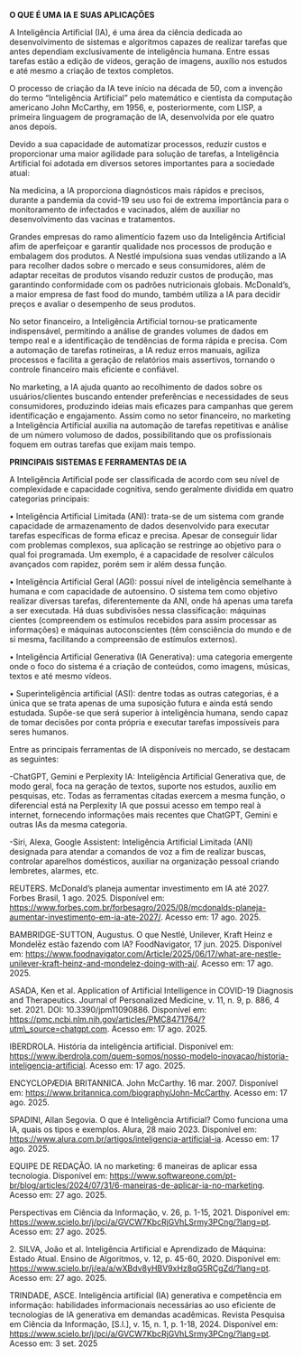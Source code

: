 **O QUE É UMA IA E SUAS APLICAÇÕES**

A Inteligência Artificial (IA), é uma área da ciência dedicada ao desenvolvimento de sistemas e algoritmos capazes de realizar tarefas que antes dependiam exclusivamente de inteligência humana. Entre essas tarefas estão a edição de vídeos, geração de imagens, auxílio nos estudos e até mesmo a criação de textos completos.

O processo de criação da IA teve início na década de 50, com a invenção do termo “Inteligência Artificial” pelo matemático e cientista da computação americano John McCarthy, em 1956, e, posteriormente, com LISP, a primeira linguagem de programação de IA, desenvolvida por ele quatro anos depois.

Devido a sua capacidade de automatizar processos, reduzir custos e proporcionar uma maior agilidade para solução de tarefas, a Inteligência Artificial foi adotada em diversos setores importantes para a sociedade atual:

Na medicina, a IA proporciona diagnósticos mais rápidos e precisos, durante a pandemia da covid-19 seu uso foi de extrema importância para o monitoramento de infectados e vacinados, além de auxiliar no desenvolvimento das vacinas e tratamentos.

Grandes empresas do ramo alimentício fazem uso da Inteligência Artificial afim de aperfeiçoar e garantir qualidade nos processos de produção e embalagem dos produtos. A Nestlé impulsiona suas vendas utilizando a IA para recolher dados sobre o mercado e seus consumidores, além de adaptar receitas de produtos visando reduzir custos de produção, mas garantindo conformidade com os padrões nutricionais globais. McDonald’s, a maior empresa de fast food do mundo, também utiliza a IA para decidir preços e avaliar o desempenho de seus produtos.

No setor financeiro, a Inteligência Artificial tornou-se praticamente indispensável, permitindo a análise de grandes volumes de dados em tempo real e a identificação de tendências de forma rápida e precisa. Com a automação de tarefas rotineiras, a IA reduz erros manuais, agiliza processos e facilita a geração de relatórios mais assertivos, tornando o controle financeiro mais eficiente e confiável.

No marketing, a IA ajuda quanto ao recolhimento de dados sobre os usuários/clientes buscando entender preferências e necessidades de seus consumidores, produzindo ideias mais eficazes para campanhas que gerem identificação e engajamento. Assim como no setor financeiro, no marketing a Inteligência Artificial auxilia na automação de tarefas repetitivas e análise de um número volumoso de dados, possibilitando que os profissionais foquem em outras tarefas que exijam mais tempo.









**PRINCIPAIS SISTEMAS E FERRAMENTAS DE IA**

A Inteligência Artificial pode ser classificada de acordo com seu nível de complexidade e capacidade cognitiva, sendo geralmente dividida em quatro categorias principais:

•	Inteligência Artificial Limitada (ANI): trata-se de um sistema com grande capacidade de armazenamento de dados desenvolvido para executar tarefas específicas de forma eficaz e precisa. Apesar de conseguir lidar com problemas complexos, sua aplicação se restringe ao objetivo para o qual foi programada. Um exemplo, é a capacidade de resolver cálculos avançados com rapidez, porém sem ir além dessa função. 

•	Inteligência Artificial Geral (AGI): possui nível de inteligência semelhante à humana e com capacidade de autoensino. O sistema tem como objetivo realizar diversas tarefas, diferentemente da ANI, onde há apenas uma tarefa a ser executada. Há duas subdivisões nessa classificação: máquinas cientes (compreendem os estímulos recebidos para assim processar as informações) e máquinas autoconscientes (têm consciência do mundo e de si mesma, facilitando a compreensão de estímulos externos). 

•	Inteligência Artificial Generativa (IA Generativa): uma categoria emergente onde o foco do sistema é a criação de conteúdos, como imagens, músicas, textos e até mesmo vídeos.

•	Superinteligência artificial (ASI): dentre todas as outras categorias, é a única que se trata apenas de uma suposição futura e ainda está sendo estudada. Supõe-se que será superior à inteligência humana, sendo capaz de tomar decisões por conta própria e executar tarefas impossíveis para seres humanos.



Entre as principais ferramentas de IA disponíveis no mercado, se destacam as seguintes:



-ChatGPT, Gemini e Perplexity IA: Inteligência Artificial Generativa que, de modo geral, foca na geração de textos, suporte nos estudos, auxílio em pesquisas, etc. Todas as ferramentas citadas exercem a mesma função, o diferencial está na Perplexity IA que possui acesso em tempo real à internet, fornecendo informações mais recentes que ChatGPT, Gemini e outras IAs da mesma categoria.



-Siri, Alexa, Google Assistent: Inteligência Artificial Limitada (ANI) designada para atendar a comandos de voz a fim de realizar buscas, controlar aparelhos domésticos, auxiliar na organização pessoal criando lembretes, alarmes, etc.





































REUTERS. McDonald’s planeja aumentar investimento em IA até 2027. Forbes Brasil, 1 ago. 2025. Disponível em: https://www.forbes.com.br/forbesagro/2025/08/mcdonalds-planeja-aumentar-investimento-em-ia-ate-2027/. Acesso em: 17 ago. 2025.

BAMBRIDGE-SUTTON, Augustus. O que Nestlé, Unilever, Kraft Heinz e Mondelēz estão fazendo com IA? FoodNavigator, 17 jun. 2025. Disponível em: https://www.foodnavigator.com/Article/2025/06/17/what-are-nestle-unilever-kraft-heinz-and-mondelez-doing-with-ai/. Acesso em: 17 ago. 2025.

ASADA, Ken et al. Application of Artificial Intelligence in COVID-19 Diagnosis and Therapeutics. Journal of Personalized Medicine, v. 11, n. 9, p. 886, 4 set. 2021. DOI: 10.3390/jpm11090886. Disponível em: https://pmc.ncbi.nlm.nih.gov/articles/PMC8471764/?utm\_source=chatgpt.com. Acesso em: 17 ago. 2025.

IBERDROLA. História da inteligência artificial. Disponível em: https://www.iberdrola.com/quem-somos/nosso-modelo-inovacao/historia-inteligencia-artificial. Acesso em: 17 ago. 2025.

ENCYCLOPÆDIA BRITANNICA. John McCarthy. 16 mar. 2007. Disponível em: https://www.britannica.com/biography/John-McCarthy. Acesso em: 17 ago. 2025.

SPADINI, Allan Segovia. O que é Inteligência Artificial? Como funciona uma IA, quais os tipos e exemplos. Alura, 28 maio 2023. Disponível em: https://www.alura.com.br/artigos/inteligencia-artificial-ia. Acesso em: 17 ago. 2025.

EQUIPE DE REDAÇÃO. IA no marketing: 6 maneiras de aplicar essa tecnologia. Disponível em: <https://www.softwareone.com/pt-br/blog/articles/2024/07/31/6-maneiras-de-aplicar-ia-no-marketing>. Acesso em: 27 ago. 2025.

Perspectivas em Ciência da Informação, v. 26, p. 1-15, 2021. Disponível em: https://www.scielo.br/j/pci/a/GVCW7KbcRjGVhLSrmy3PCng/?lang=pt. Acesso em: 27 ago. 2025.

2\. SILVA, João et al. Inteligência Artificial e Aprendizado de Máquina: Estado Atual. Ensino de Algoritmos, v. 12, p. 45-60, 2020. Disponível em: https://www.scielo.br/j/ea/a/wXBdv8yHBV9xHz8qG5RCgZd/?lang=pt. Acesso em: 27 ago. 2025.



TRINDADE, ASCE. Inteligência artificial (IA) generativa e competência em informação: habilidades informacionais necessárias ao uso eficiente de tecnologias de IA generativa em demandas acadêmicas. Revista Pesquisa em Ciência da Informação, \[S.l.], v. 15, n. 1, p. 1-18, 2024. Disponível em: https://www.scielo.br/j/pci/a/GVCW7KbcRjGVhLSrmy3PCng/?lang=pt. Acesso em: 3 set. 2025


